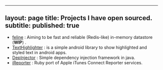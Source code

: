 
---
layout: page
title: Projects I have open sourced.
subtitle:
published: true
---


* [feline](https://github.com/nakshay/feline) : Aiming to be fast and reliable (Redis-like) in-memory datastore (__WIP__) . 
* [TextHighlighter](https://github.com/nakshay/TextHighlighter) : is a simple android library  to show highlighted and styled text in android apps.
* [DepInjector](https://github.com/nakshay/DepInjector) : Simple dependency injection framework in java.
* [iReporter](https://github.com/opensourceruby/iReporter) : Ruby port of Apple iTunes Connect Reporter services.
